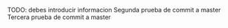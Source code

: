 TODO: debes introducir informacion
Segunda prueba de commit a master
Tercera prueba de commit a master